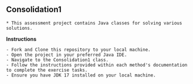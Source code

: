 ## Consolidation1
    * This assessment project contains Java classes for solving various solutions.

**Instructions**

    - Fork and Clone this repository to your local machine.
    - Open the project in your preferred Java IDE.
    - Navigate to the Consolidation1 class.
    - Follow the instructions provided within each method's documentation to complete the exercise tasks.
    - Ensure you have JDK 17 installed on your local machine.
